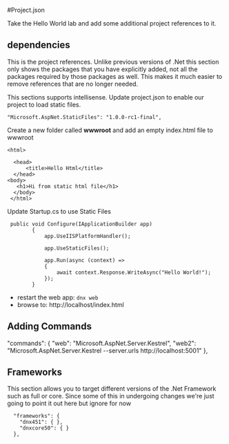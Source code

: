 #Project.json

Take the Hello World lab and add some additional project references to it. 

## dependencies
This is the project references.  Unlike previous versions of .Net this section only shows the packages that
you have explicitly added, not all the packages required by those packages as well. This makes it
much easier to remove references that are no longer needed. 

This sections supports intellisense.  Update project.json to enable our project to load static files.


````
"Microsoft.AspNet.StaticFiles": "1.0.0-rc1-final",
````

Create a new folder called __wwwroot__ and add an empty index.html file to wwwroot

````
<html>
    
  <head>
      <title>Hello Html</title>
  </head>
<body>
   <h1>Hi from static html file</h1>
  </body>
 </html>
````

Update Startup.cs to use Static Files

````
 public void Configure(IApplicationBuilder app)
        {
            app.UseIISPlatformHandler();
            
            app.UseStaticFiles();
            
            app.Run(async (context) =>
            {
                await context.Response.WriteAsync("Hello World!");
            });
        }
````

* restart the web app: ```` dnx web ````
* browse to: http://localhost/index.html


## Adding Commands

  "commands": {
    "web": "Microsoft.AspNet.Server.Kestrel",
    "web2": "Microsoft.AspNet.Server.Kestrel --server.urls http://localhost:5001"
  },

## Frameworks

This section allows you to target different versions of the .Net Framework such as full or core. 
Since some of this in undergoing changes we're just going to point it out here but ignore for now

````
  "frameworks": {
    "dnx451": { },
    "dnxcore50": { }
  },
  ````